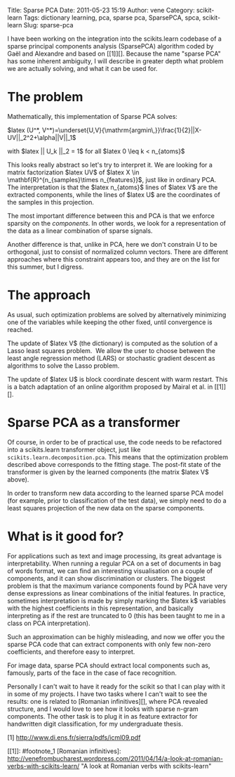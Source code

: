 Title: Sparse PCA
Date: 2011-05-23 15:19
Author: vene
Category: scikit-learn
Tags: dictionary learning, pca, sparse pca, SparsePCA, spca, scikit-learn
Slug: sparse-pca

I have been working on the integration into the scikits.learn codebase
of a sparse principal components analysis (SparsePCA) algorithm coded by
Gaël and Alexandre and based on [[1]][]. Because the name "sparse PCA"
has some inherent ambiguity, I will describe in greater depth what
problem we are actually solving, and what it can be used for.

The problem
===========

Mathematically, this implementation of Sparse PCA solves:

\$latex (U\^\*,
V\^\*)=\\underset{U,V}{\\mathrm{argmin\\,}}\\frac{1}{2}||X-UV||\_2\^2+\\alpha||V||\_1\$

with \$latex || U\_k ||\_2 = 1\$ for all \$latex 0 \\leq k \<
n\_{atoms}\$

This looks really abstract so let's try to interpret it. We are looking
for a matrix factorization \$latex UV\$ of \$latex X \\in
\\mathbf{R}\^{n\_{samples}\\times n\_{features}}\$, just like in
ordinary PCA. The interpretation is that the \$latex n\_{atoms}\$ lines
of \$latex V\$ are the extracted components, while the lines of \$latex
U\$ are the coordinates of the samples in this projection.

The most important difference between this and PCA is that we enforce
sparsity on the *components*. In other words, we look for a
representation of the data as a linear combination of sparse signals.

Another difference is that, unlike in PCA, here we don't constrain U to
be orthogonal, just to consist of normalized column vectors. There are
different approaches where this constraint appears too, and they are on
the list for this summer, but I digress.

The approach
============

As usual, such optimization problems are solved by alternatively
minimizing one of the variables while keeping the other fixed, until
convergence is reached.

The update of \$latex V\$ (the dictionary) is computed as the solution
of a Lasso least squares problem.  We allow the user to choose between
the least angle regression method (LARS) or stochastic gradient descent
as algorithms to solve the Lasso problem.

The update of \$latex U\$ is block coordinate descent with warm restart.
This is a batch adaptation of an online algorithm proposed by Mairal et
al. in [[1]][].

Sparse PCA as a transformer
===========================

Of course, in order to be of practical use, the code needs to be
refactored into a scikits.learn transformer object, just like
`scikits.learn.decomposition.pca`. This means that the optimization
problem described above corresponds to the fitting stage. The post-fit
state of the transformer is given by the learned components (the matrix
\$latex V\$ above).

In order to transform new data according to the learned sparse PCA model
(for example, prior to classification of the test data), we simply need
to do a least squares projection of the new data on the sparse
components.

What is it good for?
====================

For applications such as text and image processing, its great advantage
is interpretability. When running a regular PCA on a set of documents in
bag of words format, we can find an interesting visualisation on a
couple of components, and it can show discrimination or clusters. The
biggest problem is that the maximum variance components found by PCA
have very dense expressions as linear combinations of the initial
features. In practice, sometimes interpretation is made by simply
marking the \$latex k\$ variables with the highest coefficients in this
representation, and basically interpreting as if the rest are truncated
to 0 (this has been taught to me in a class on PCA interpretation).

Such an approximation can be highly misleading, and now we offer you the
sparse PCA code that can extract components with only few non-zero
coefficients, and therefore easy to interpret.

For image data, sparse PCA should extract local components such as,
famously, parts of the face in the case of face recognition.

Personally I can't wait to have it ready for the scikit so that I can
play with it in some of my projects. I have two tasks where I can't wait
to see the results: one is related to [Romanian infinitives][], where
PCA revealed structure, and I would love to see how it looks with sparse
n-gram components. The other task is to plug it in as feature extractor
for handwritten digit classification, for my undergraduate thesis.

<span id="footnote_1">[1] <http://www.di.ens.fr/sierra/pdfs/icml09.pdf></span>

  [[1]]: #footnote_1
  [Romanian infinitives]: http://venefrombucharest.wordpress.com/2011/04/14/a-look-at-romanian-verbs-with-scikits-learn/
    "A look at Romanian verbs with scikits-learn"
